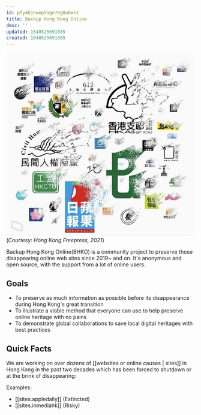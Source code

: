 ```yaml
---
id: pfy4h1nwep9age7eg0u8xe1
title: Backup Hong Kong Online
desc: ''
updated: 1648525691085
created: 1648525691085
---
```


[![Great Extinction](./assets/extinctions.jpeg)](https://hongkongfp.com/2021/11/28/explainer-over-50-groups-gone-in-11-months-how-hong-kongs-pro-democracy-forces-crumbled/) (_Courtesy: Hong Kong Freepress, 2021_)

Backup Hong Kong Online(BHKO) is a community project to preserve those disappearing online web sites since 2019~ and on. It's anonymous and open source, with the support from a lot of online users. 


## Goals
- To preserve as much information as possible before its disappearance during Hong Kong's great transition
- To illustrate a viable method that everyone can use to help preserve online heritage with no pains
- To demonstrate global collaborations to save local digital heritages with best practices


## Quick Facts

We are working on over dozens of [[websites or online causes | sites]] in Hong Kong in the past two decades which has been forced to shutdown or at the brink of disappearing:

Examples:
- [[sites.appledaily]] (Extincted)
- [[sites.inmediahk]] (Risky)




